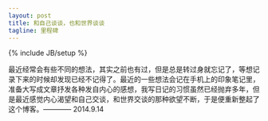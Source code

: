 ```yaml
---
layout: post
title: 和自己谈谈，也和世界谈谈
tagline: 里程碑 
---
```

{% include JB/setup %}

最近经常会有些不同的想法，其实之前也有过，但是总是转过身就忘记了，等想记录下来的时候却发现已经不记得了。最近的一些想法会记在手机上的印象笔记里，准备大写成文章抒发各种发自内心的感想，我写日记的习惯虽然已经抛弃多年，但是最近感觉内心渴望和自己交谈，和世界交谈的那种欲望不断，于是便重新整起了这个博客。———— 2014.9.14
